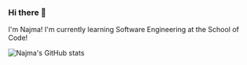 ### Hi there 👋

I'm Najma! I'm currently learning Software Engineering at the School of Code! 


![Najma's GitHub stats](https://github-readme-stats.vercel.app/api?username=najma-e)





<!--
**najma-e/najma-e** is a ✨ _special_ ✨ repository because its `README.md` (this file) appears on your GitHub profile.

Here are some ideas to get you started:

- 🔭 I’m currently working on ...
- 🌱 I’m currently learning ...
- 👯 I’m looking to collaborate on ...
- 🤔 I’m looking for help with ...
- 💬 Ask me about ...
- 📫 How to reach me: ...
- 😄 Pronouns: ...
- ⚡ Fun fact: ...
-->
